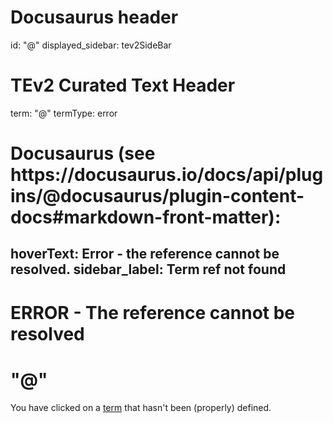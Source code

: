 # Docusaurus header
id: "@"
displayed_sidebar: tev2SideBar
# TEv2 Curated Text Header
term: "@"
termType: error
# Docusaurus \(see https://docusaurus\.io/docs/api/plugins/@docusaurus/plugin-content-docs#markdown-front-matter\):
hoverText: Error - the reference cannot be resolved.
sidebar_label: Term ref not found
---

# ERROR - The reference cannot be resolved

# "@"

You have clicked on a [term](@) that hasn't been (properly) defined.